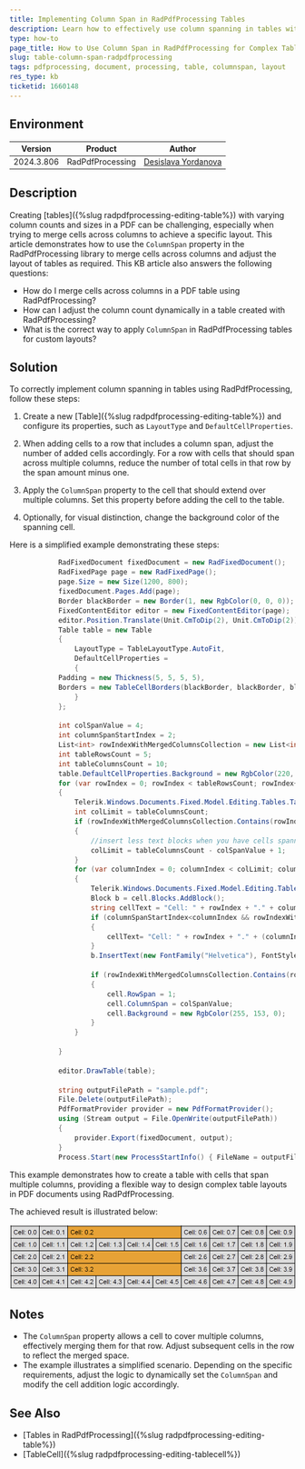 ```yaml
---
title: Implementing Column Span in RadPdfProcessing Tables
description: Learn how to effectively use column spanning in tables with Telerik's RadPdfProcessing library to create complex PDF layouts.
type: how-to
page_title: How to Use Column Span in RadPdfProcessing for Complex Table Layouts
slug: table-column-span-radpdfprocessing
tags: pdfprocessing, document, processing, table, columnspan, layout
res_type: kb
ticketid: 1660148
---
```


## Environment

| Version | Product | Author | 
| --- | --- | ---- | 
| 2024.3.806| RadPdfProcessing |[Desislava Yordanova](https://www.telerik.com/blogs/author/desislava-yordanova)| 

## Description

Creating [tables]({%slug radpdfprocessing-editing-table%}) with varying column counts and sizes in a PDF can be challenging, especially when trying to merge cells across columns to achieve a specific layout. This article demonstrates how to use the `ColumnSpan` property in the RadPdfProcessing library to merge cells across columns and adjust the layout of tables as required. This KB article also answers the following questions:
- How do I merge cells across columns in a PDF table using RadPdfProcessing?
- How can I adjust the column count dynamically in a table created with RadPdfProcessing?
- What is the correct way to apply `ColumnSpan` in RadPdfProcessing tables for custom layouts? 

## Solution

To correctly implement column spanning in tables using RadPdfProcessing, follow these steps:

1. Create a new [Table]({%slug radpdfprocessing-editing-table%}) and configure its properties, such as `LayoutType` and `DefaultCellProperties`.

2. When adding cells to a row that includes a column span, adjust the number of added cells accordingly. For a row with cells that should span across multiple columns, reduce the number of total cells in that row by the span amount minus one.

3. Apply the `ColumnSpan` property to the cell that should extend over multiple columns. Set this property before adding the cell to the table.

4. Optionally, for visual distinction, change the background color of the spanning cell.

Here is a simplified example demonstrating these steps:

```csharp
            RadFixedDocument fixedDocument = new RadFixedDocument();
            RadFixedPage page = new RadFixedPage();
            page.Size = new Size(1200, 800);
            fixedDocument.Pages.Add(page);
            Border blackBorder = new Border(1, new RgbColor(0, 0, 0));
            FixedContentEditor editor = new FixedContentEditor(page);
            editor.Position.Translate(Unit.CmToDip(2), Unit.CmToDip(2));
            Table table = new Table
            {
                LayoutType = TableLayoutType.AutoFit,
                DefaultCellProperties =
                {
            Padding = new Thickness(5, 5, 5, 5),
            Borders = new TableCellBorders(blackBorder, blackBorder, blackBorder, blackBorder)
                }
            };

            int colSpanValue = 4;
            int columnSpanStartIndex = 2;
            List<int> rowIndexWithMergedColumnsCollection = new List<int> { 0, 2, 3 };
            int tableRowsCount = 5;
            int tableColumnsCount = 10;
            table.DefaultCellProperties.Background = new RgbColor(220, 220, 220);
            for (var rowIndex = 0; rowIndex < tableRowsCount; rowIndex++)
            {
                Telerik.Windows.Documents.Fixed.Model.Editing.Tables.TableRow row = table.Rows.AddTableRow();
                int colLimit = tableColumnsCount;
                if (rowIndexWithMergedColumnsCollection.Contains(rowIndex))
                {
                    //insert less text blocks when you have cells spanning among several columns
                    colLimit = tableColumnsCount - colSpanValue + 1;
                }
                for (var columnIndex = 0; columnIndex < colLimit; columnIndex++)
                {
                    Telerik.Windows.Documents.Fixed.Model.Editing.Tables.TableCell cell = row.Cells.AddTableCell();
                    Block b = cell.Blocks.AddBlock();
                    string cellText = "Cell: " + rowIndex + "." + columnIndex;
                    if (columnSpanStartIndex<columnIndex && rowIndexWithMergedColumnsCollection.Contains(rowIndex))
                    {
                        cellText= "Cell: " + rowIndex + "." + (columnIndex+ colSpanValue-1);
                    }
                    b.InsertText(new FontFamily("Helvetica"), FontStyles.Normal, FontWeights.Normal, cellText);

                    if (rowIndexWithMergedColumnsCollection.Contains(rowIndex) && columnIndex == columnSpanStartIndex)
                    {
                        cell.RowSpan = 1;
                        cell.ColumnSpan = colSpanValue;
                        cell.Background = new RgbColor(255, 153, 0);
                    }
                }

            }

            editor.DrawTable(table); 

            string outputFilePath = "sample.pdf";
            File.Delete(outputFilePath);
            PdfFormatProvider provider = new PdfFormatProvider();
            using (Stream output = File.OpenWrite(outputFilePath))
            {
                provider.Export(fixedDocument, output);
            }
            Process.Start(new ProcessStartInfo() { FileName = outputFilePath, UseShellExecute = true });
```

This example demonstrates how to create a table with cells that span multiple columns, providing a flexible way to design complex table layouts in PDF documents using RadPdfProcessing.

The achieved result is illustrated below:

![ColumnSpan in PDF Table](images/pdf-table-column-span.png)   

## Notes

- The `ColumnSpan` property allows a cell to cover multiple columns, effectively merging them for that row. Adjust subsequent cells in the row to reflect the merged space.
- The example illustrates a simplified scenario. Depending on the specific requirements, adjust the logic to dynamically set the `ColumnSpan` and modify the cell addition logic accordingly.

## See Also

- [Tables in RadPdfProcessing]({%slug radpdfprocessing-editing-table%})
- [TableCell]({%slug radpdfprocessing-editing-tablecell%})
